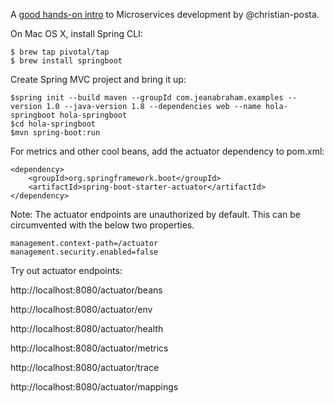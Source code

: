
A [good hands-on intro](https://developers.redhat.com/promotions/microservices-for-java-developers/) to Microservices development by @christian-posta.

On Mac OS X, install Spring CLI:

```
$ brew tap pivotal/tap
$ brew install springboot
```

Create Spring MVC project and bring it up:

```
$spring init --build maven --groupId com.jeanabraham.examples --version 1.0 --java-version 1.8 --dependencies web --name hola-springboot hola-springboot
$cd hola-springboot
$mvn spring-boot:run
```

For metrics and other cool beans, add the actuator dependency to pom.xml:
```
<dependency>
    <groupId>org.springframework.boot</groupId>
    <artifactId>spring-boot-starter-actuator</artifactId>
</dependency>
```

Note: The actuator endpoints are unauthorized by default. This can be circumvented with the below two properties.

```
management.context-path=/actuator
management.security.enabled=false
```

Try out actuator endpoints:

http://localhost:8080/actuator/beans

http://localhost:8080/actuator/env

http://localhost:8080/actuator/health 

http://localhost:8080/actuator/metrics 

http://localhost:8080/actuator/trace

http://localhost:8080/actuator/mappings